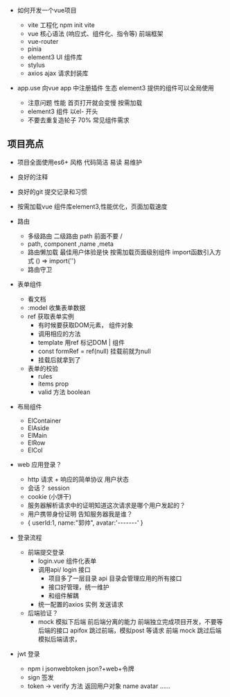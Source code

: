 - 如何开发一个vue项目
  - vite 工程化
    npm init vite 
  - vue 核心语法 (响应式、组件化、指令等)
    前端框架
  - vue-router
  - pinia
  - element3 UI 组件库
  - stylus 
  - axios  ajax 请求封装库 

- app.use
  向vue app 中注册插件 生态
  element3 提供的组件可以全局使用
  - 注意问题 性能
    首页打开就会变慢 按需加载
  - element3 组件 以el- 开头
  - 不要去重复造轮子 70% 常见组件需求
  
## 项目亮点
- 项目全面使用es6+ 风格
  代码简洁  易读  易维护
- 良好的注释
- 良好的git 提交记录和习惯

- 按需加载vue 组件库element3,性能优化，页面加载速度
- 路由
  - 多级路由
    二级路由 path 前面不要 /
  - path, component ,name ,meta
  - 路由懒加载
    最佳用户体验是快
    按需加载页面级别组件 import函数引入方式 () => import('')
  - 路由守卫
- 表单组件
  - 看文档
  - :model 收集表单数据
  - ref 获取表单实例
    - 有时候要获取DOM元素， 组件对象
    - 调用相应的方法
    - template 用ref 标记DOM | 组件
    - const formRef = ref(null) 挂载前就为null
    - 挂载后就拿到了 
  - 表单的校验
    - rules 
    - items prop
    - valid 方法 boolean
- 布局组件
  - ElContainer
  - ElAside
  - ElMain
  - ElRow
  - ElCol

- web 应用登录？
  - http 请求 + 响应的简单协议 用户状态
  - 会话？ session
  - cookie (小饼干)
  - 服务器解析请求中的证明知道这次请求是哪个用户发起的？
  - 用户携带身份证明 告知服务器我是谁？
  - {
    userId:1,
    name:"郭帅",
    avatar:'-------'
  }

- 登录流程
  - 前端提交登录
    - login.vue 组件化表单
    - 调用api/ login 接口
      - 项目多了一层目录 api 目录会管理应用的所有接口 
      - 接口好管理，统一维护
      - 和组件解耦
    - 统一配置的axios 实例 发送请求
  - 后端验证？
    - mock 模拟下后端
      前后端分离的能力 前端独立完成项目开发，不要等后端的接口
      apifox 跳过前端，模拟post 等请求
      前端 mock 跳过后端 模拟后端请求， 

- jwt 登录
  - npm i jsonwebtoken   json?+web+令牌
  - sign 签发
  - token -> verify 方法 返回用户对象 name avatar ……

